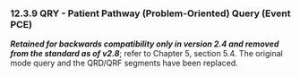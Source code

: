 ### 12.3.9 QRY - Patient Pathway (Problem-Oriented) Query (Event PCE)

**_Retained for backwards compatibility only in version 2.4 and removed from the standard as of v2.8_**; refer to Chapter 5, section 5.4. The original mode query and the QRD/QRF segments have been replaced.
